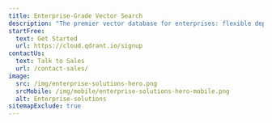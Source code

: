 ```yaml
---
title: Enterprise-Grade Vector Search 
description: "The premier vector database for enterprises: flexible deployment options for low latency and state-of-the-art privacy and security features. High performance at billion vector scale."
startFree:
  text: Get Started
  url: https://cloud.qdrant.io/signup
contactUs:
  text: Talk to Sales
  url: /contact-sales/
image:
  src: /img/enterprise-solutions-hero.png
  srcMobile: /img/mobile/enterprise-solutions-hero-mobile.png
  alt: Enterprise-solutions
sitemapExclude: true
---
```


